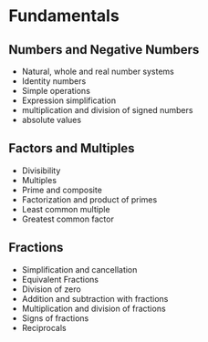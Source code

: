 # Fundamentals

## Numbers and Negative Numbers
- Natural, whole and real number systems
- Identity numbers
- Simple operations
- Expression simplification
- multiplication and division of signed numbers
- absolute values

## Factors and Multiples
- Divisibility
- Multiples
- Prime and composite
- Factorization and product of primes
- Least common multiple
- Greatest common factor

## Fractions

- Simplification and cancellation
- Equivalent Fractions
- Division of zero
- Addition and subtraction with fractions
- Multiplication and division of fractions
- Signs of fractions
- Reciprocals

